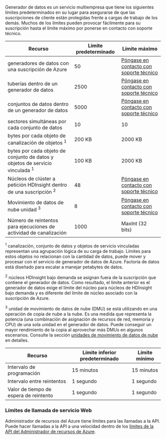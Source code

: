 Generador de datos es un servicio multiempresa que tiene los siguientes límites predeterminados en su lugar para asegurarse de que las suscripciones de cliente están protegidas frente a cargas de trabajo de los demás. Muchos de los límites pueden provocar fácilmente para su suscripción hasta el límite máximo por ponerse en contacto con soporte técnico. 

**Recurso** | **Límite predeterminado** | **Límite máximo**
-------- | ------------- | -------------
generadores de datos con una suscripción de Azure | 50 | [Póngase en contacto con soporte técnico](https://azure.microsoft.com/blog/2014/06/04/azure-limits-quotas-increase-requests/)
tuberías dentro de un generador de datos | 2500 | [Póngase en contacto con soporte técnico](https://azure.microsoft.com/blog/2014/06/04/azure-limits-quotas-increase-requests/)
conjuntos de datos dentro de un generador de datos | 5000 | [Póngase en contacto con soporte técnico](https://azure.microsoft.com/blog/2014/06/04/azure-limits-quotas-increase-requests/)
sectores simultáneas por cada conjunto de datos | 10 | 10
bytes por cada objeto de canalización de objetos <sup>1</sup> | 200 KB | 2000 KB
bytes por cada objeto de conjunto de datos y objetos de servicio vinculada <sup>1</sup> | 100 KB | 2000 KB
Núcleos de clúster a petición HDInsight dentro de una suscripción <sup>2</sup> | 48 | [Póngase en contacto con soporte técnico](https://azure.microsoft.com/blog/2014/06/04/azure-limits-quotas-increase-requests/)
Movimiento de datos de nube unidad <sup>3</sup> | 8 | [Póngase en contacto con soporte técnico](https://azure.microsoft.com/blog/2014/06/04/azure-limits-quotas-increase-requests/)
Número de reintentos para ejecuciones de actividad de canalización | 1000 | MaxInt (32 bits)

<sup>1</sup> canalización, conjunto de datos y objetos de servicio vinculadas representan una agrupación lógica de su carga de trabajo. Límites para estos objetos no relacionan con la cantidad de datos, puede mover y procesar con el servicio de generador de datos de Azure. Factoría de datos está diseñado para escalar a manejar petabytes de datos.

<sup>2</sup> núcleos HDInsight bajo demanda se asignan fuera de la suscripción que contiene el generador de datos. Como resultado, el límite anterior es el generador de datos exige el límite del núcleo para núcleos de HDInsight bajo demanda y es diferente del límite de núcleo asociado con la suscripción de Azure.

<sup>3</sup> unidad de movimiento de datos de nube (DMU) se está utilizando en una operación de copia de nube a la nube. Es una medida que representa la potencia (una combinación de asignación de recursos de red, memoria y CPU) de una sola unidad en el generador de datos. Puede conseguir un mayor rendimiento de la copia al aprovechar más DMUs en algunos escenarios. Consulte la sección [unidades de movimiento de datos de nube](../../articles/data-factory/data-factory-copy-activity-performance.md#cloud-data-movement-units) en detalles.

**Recurso** | **Límite inferior predeterminado** | **Límite mínimo**
-------- | ------------------- | -------------
Intervalo de programación | 15 minutos | 15 minutos
Intervalo entre reintentos | 1 segundo | 1 segundo
Valor de tiempo de espera de reintento | 1 segundo | 1 segundo


### <a name="web-service-call-limits"></a>Límites de llamada de servicio Web

Administrador de recursos del Azure tiene límites para las llamadas a la API. Puede hacer llamadas a la API a una velocidad dentro de los [límites de la API del Administrador de recursos de Azure](../azure-subscription-service-limits.md#resource-group-limits). 


